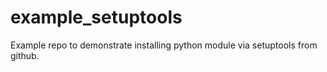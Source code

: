 # example_setuptools
Example repo to demonstrate installing python module via setuptools from github.
